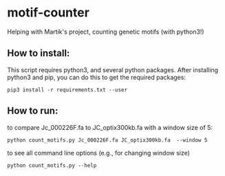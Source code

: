 # motif-counter

Helping with Martik's project, counting genetic motifs (with python3!)

## How to install:

This script requires python3, and several python packages. After
installing python3 and pip, you can do this to get the required
packages:

```
pip3 install -r requirements.txt --user
```

## How to run:

to compare Jc_000226F.fa to JC_optix300kb.fa with a window size of 5:

```
python count_motifs.py Jc_000226F.fa JC_optix300kb.fa  --window 5
```

to see all command line options (e.g., for changing window size)

```
python count_motifs.py --help
```

